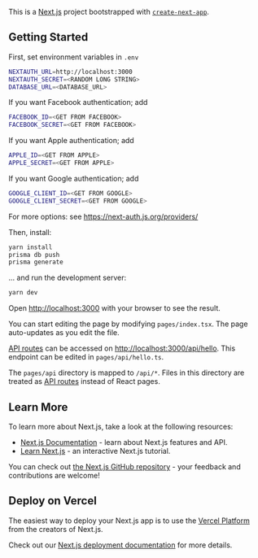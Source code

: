 This is a [Next.js](https://nextjs.org/) project bootstrapped with [`create-next-app`](https://github.com/vercel/next.js/tree/canary/packages/create-next-app).

## Getting Started

First, set environment variables in `.env`
```bash
NEXTAUTH_URL=http://localhost:3000
NEXTAUTH_SECRET=<RANDOM LONG STRING>
DATABASE_URL=<DATABASE_URL>
```

If you want Facebook authentication; add
```bash
FACEBOOK_ID=<GET FROM FACEBOOK>
FACEBOOK_SECRET=<GET FROM FACEBOOK>
```

If you want Apple authentication; add
```bash
APPLE_ID=<GET FROM APPLE>
APPLE_SECRET=<GET FROM APPLE>
```

If you want Google authentication; add
```bash
GOOGLE_CLIENT_ID=<GET FROM GOOGLE>
GOOGLE_CLIENT_SECRET=<GET FROM GOOGLE>
```

For more options: see https://next-auth.js.org/providers/

Then, install:

```bash
yarn install
prisma db push
prisma generate
```

... and run the development server:

```bash
yarn dev
```

Open [http://localhost:3000](http://localhost:3000) with your browser to see the result.

You can start editing the page by modifying `pages/index.tsx`. The page auto-updates as you edit the file.

[API routes](https://nextjs.org/docs/api-routes/introduction) can be accessed on [http://localhost:3000/api/hello](http://localhost:3000/api/hello). This endpoint can be edited in `pages/api/hello.ts`.

The `pages/api` directory is mapped to `/api/*`. Files in this directory are treated as [API routes](https://nextjs.org/docs/api-routes/introduction) instead of React pages.

## Learn More

To learn more about Next.js, take a look at the following resources:

- [Next.js Documentation](https://nextjs.org/docs) - learn about Next.js features and API.
- [Learn Next.js](https://nextjs.org/learn) - an interactive Next.js tutorial.

You can check out [the Next.js GitHub repository](https://github.com/vercel/next.js/) - your feedback and contributions are welcome!

## Deploy on Vercel

The easiest way to deploy your Next.js app is to use the [Vercel Platform](https://vercel.com/new?utm_medium=default-template&filter=next.js&utm_source=create-next-app&utm_campaign=create-next-app-readme) from the creators of Next.js.

Check out our [Next.js deployment documentation](https://nextjs.org/docs/deployment) for more details.
